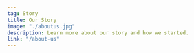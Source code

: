 ```yaml
---
tag: Story
title: Our Story
image: "./aboutus.jpg"
description: Learn more about our story and how we started.
link: "/about-us"
---
```

